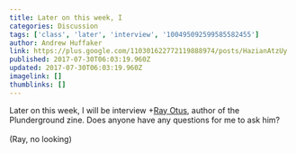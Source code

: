 ```yaml
---
title: Later on this week, I
categories: Discussion
tags: ['class', 'later', 'interview', '100495092599585582455']
author: Andrew Huffaker
link: https://plus.google.com/110301622772119888974/posts/HazianAtzUy
published: 2017-07-30T06:03:19.960Z
updated: 2017-07-30T06:03:19.960Z
imagelink: []
thumblinks: []
---
```


Later on this week, I will be interview <span class="proflinkWrapper"><span class="proflinkPrefix">+</span><a class="proflink" href="https://plus.google.com/100495092599585582455" oid="100495092599585582455">Ray Otus</a></span>, author of the Plunderground zine. Does anyone have any questions for me to ask him?<br /><br />(Ray, no looking)